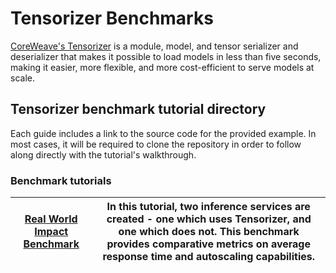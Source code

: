 # Tensorizer Benchmarks

[CoreWeave's Tensorizer](../../tensorizer.md) is a module, model, and tensor serializer and deserializer that makes it possible to load models in less than five seconds, making it easier, more flexible, and more cost-efficient to serve models at scale.

## Tensorizer benchmark tutorial directory

Each guide includes a link to the source code for the provided example. In most cases, it will be required to clone the repository in order to follow along directly with the tutorial's walkthrough.

### Benchmark tutorials

| [Real World Impact Benchmark](real-world-impact-benchmark.md) | In this tutorial, two inference services are created - one which uses Tensorizer, and one which does not. This benchmark provides comparative metrics on average response time and autoscaling capabilities. |
| ------------------------------------------------------------- | ------------------------------------------------------------------------------------------------------------------------------------------------------------------------------------------------------------ |


